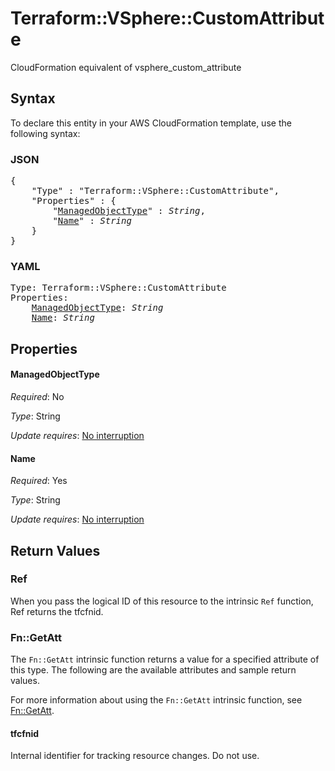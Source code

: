 # Terraform::VSphere::CustomAttribute

CloudFormation equivalent of vsphere_custom_attribute

## Syntax

To declare this entity in your AWS CloudFormation template, use the following syntax:

### JSON

<pre>
{
    "Type" : "Terraform::VSphere::CustomAttribute",
    "Properties" : {
        "<a href="#managedobjecttype" title="ManagedObjectType">ManagedObjectType</a>" : <i>String</i>,
        "<a href="#name" title="Name">Name</a>" : <i>String</i>
    }
}
</pre>

### YAML

<pre>
Type: Terraform::VSphere::CustomAttribute
Properties:
    <a href="#managedobjecttype" title="ManagedObjectType">ManagedObjectType</a>: <i>String</i>
    <a href="#name" title="Name">Name</a>: <i>String</i>
</pre>

## Properties

#### ManagedObjectType

_Required_: No

_Type_: String

_Update requires_: [No interruption](https://docs.aws.amazon.com/AWSCloudFormation/latest/UserGuide/using-cfn-updating-stacks-update-behaviors.html#update-no-interrupt)

#### Name

_Required_: Yes

_Type_: String

_Update requires_: [No interruption](https://docs.aws.amazon.com/AWSCloudFormation/latest/UserGuide/using-cfn-updating-stacks-update-behaviors.html#update-no-interrupt)

## Return Values

### Ref

When you pass the logical ID of this resource to the intrinsic `Ref` function, Ref returns the tfcfnid.

### Fn::GetAtt

The `Fn::GetAtt` intrinsic function returns a value for a specified attribute of this type. The following are the available attributes and sample return values.

For more information about using the `Fn::GetAtt` intrinsic function, see [Fn::GetAtt](https://docs.aws.amazon.com/AWSCloudFormation/latest/UserGuide/intrinsic-function-reference-getatt.html).

#### tfcfnid

Internal identifier for tracking resource changes. Do not use.

